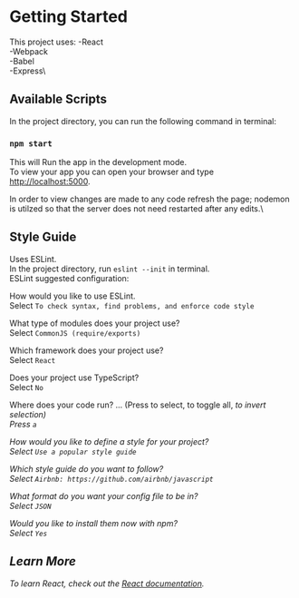 # Getting Started

This project uses:
-React\
-Webpack\
-Babel\
-Express\

## Available Scripts

In the project directory, you can run the following command in terminal:

### `npm start`

This will Run the app in the development mode.\
To view your app you can open your browser and type [http://localhost:5000](http://localhost:5000).

In order to view changes are made to any code refresh the page; nodemon is utilzed so that the server does not need restarted after any edits.\

## Style Guide

Uses ESLint.\
In the project directory, run `eslint --init` in terminal.\
ESLint suggested configuration:

How would you like to use ESLint.\
Select `To check syntax, find problems, and enforce code style`

What type of modules does your project use?\
Select `CommonJS (require/exports)`

Which framework does your project use?\
Select `React`

Does your project use TypeScript?\
Select `No`

Where does your code run? …  (Press <space> to select, <a> to toggle all, <i> to invert selection)\
Press `a`

How would you like to define a style for your project?\
Select `Use a popular style guide`

Which style guide do you want to follow?\
Select `Airbnb: https://github.com/airbnb/javascript`

What format do you want your config file to be in?\
Select `JSON`

 Would you like to install them now with npm?\
 Select `Yes`

## Learn More

To learn React, check out the [React documentation](https://reactjs.org/).
